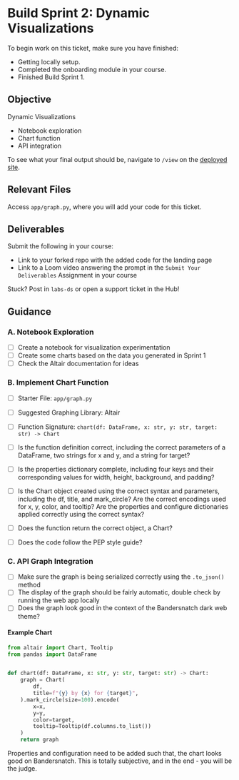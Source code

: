 # Build Sprint 2: Dynamic Visualizations

To begin work on this ticket, make sure you have finished:
- Getting locally setup.
- Completed the onboarding module in your course.
- Finished Build Sprint 1.

## Objective

Dynamic Visualizations

- Notebook exploration
- Chart function
- API integration

To see what your final output should be, navigate to `/view` on the [deployed site](https://bandersnatch.herokuapp.com/).

## Relevant Files

Access `app/graph.py`, where you will add your code for this ticket. 

## Deliverables

Submit the following in your course:

- Link to your forked repo with the added code for the landing page
- Link to a Loom video answering the prompt in the `Submit Your Deliverables` Assignment in your course

Stuck? Post in `labs-ds` or open a support ticket in the Hub!

## Guidance

### A. Notebook Exploration
- [ ] Create a notebook for visualization experimentation
- [ ] Create some charts based on the data you generated in Sprint 1
- [ ] Check the Altair documentation for ideas

### B. Implement Chart Function
- [ ] Starter File: `app/graph.py`
- [ ] Suggested Graphing Library: Altair
- [ ] Function Signature: `chart(df: DataFrame, x: str, y: str, target: str) -> Chart`

- [ ] Is the function definition correct, including the correct parameters of a DataFrame, two strings for x and y, and a string for target? 
- [ ] Is the properties dictionary complete, including four keys and their corresponding values for width, height, background, and padding? 
- [ ] Is the Chart object created using the correct syntax and parameters, including the df, title, and mark_circle? Are the correct encodings used for x, y, color, and tooltip? Are the properties and configure dictionaries applied correctly using the correct syntax? 
- [ ] Does the function return the correct object, a Chart?
- [ ] Does the code follow the PEP style guide?

### C. API Graph Integration
- [ ] Make sure the graph is being serialized correctly using the `.to_json()` method
- [ ] The display of the graph should be fairly automatic, double check by running the web app locally
- [ ] Does the graph look good in the context of the Bandersnatch dark web theme?

#### Example Chart
```python
from altair import Chart, Tooltip
from pandas import DataFrame


def chart(df: DataFrame, x: str, y: str, target: str) -> Chart:
    graph = Chart(
        df,
        title=f"{y} by {x} for {target}",
    ).mark_circle(size=100).encode(
        x=x,
        y=y,
        color=target,
        tooltip=Tooltip(df.columns.to_list())
    )
    return graph

```
Properties and configuration need to be added such that, the chart looks good on Bandersnatch. This is totally subjective, and in the end - you will be the judge.
